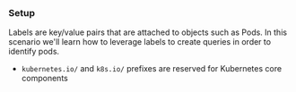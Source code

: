 
<br>

### Setup 

Labels are key/value pairs that are attached to objects such as Pods.
In this scenario we'll learn how to leverage labels to create queries in order to identify pods.

* `kubernetes.io/` and `k8s.io/` prefixes are reserved for Kubernetes core components